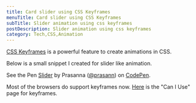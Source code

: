 ```yaml
---
title: Card slider using CSS Keyframes
menuTitle: Card slider using CSS Keyframes
subTitle: Slider animation using css keyframes
postDescription: Slider animation using css keyframes
category: Tech,CSS,Animation
---
```

[CSS Keyframes](https://developer.mozilla.org/en-US/docs/Web/CSS/%40keyframes) is a powerful feature to create animations in CSS.

Below is a small snippet I created for slider like animation.

See the Pen [Slider](https://codepen.io/prasann/pen/ppNLNL/) by Prasanna ([@prasann](https://codepen.io/prasann)) on [CodePen](https://codepen.io).

Most of the browsers do support keyframes now. [Here](https://caniuse.com/#feat=css-animation) is the "Can I Use" page for keyframes.